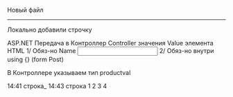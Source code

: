 ﻿Новый файл
***********
Локально добавили строчку

ASP.NET Передача в Контроллер Controller значения Value элемента HTML
1/ Обяз-но Name <input type="text" Name="productval"/> 
2/ Обяз-но внутри using {} (form Post)

В Контроллере указываем тип productval

14:41 строка_
14:43 строка
1
2
3
4